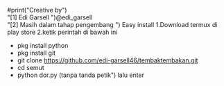  #print("Creative by")
    <br>"[1] Edi Garsell ")@edi_garsell
    <br>"[2] Masih dalam tahap pengembang ")
    Easy install
    1.Download termux di play store
    2.ketik perintah di bawah ini
* pkg install python
* pkg install git
* git clone https://github.com/edi-garsell46/tembaktembakan.git
* cd semut
* python dor.py
(tanpa tanda petik") lalu enter
